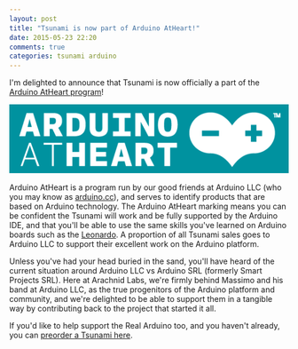 ```yaml
---
layout: post
title: "Tsunami is now part of Arduino AtHeart!"
date: 2015-05-23 22:20
comments: true
categories: tsunami arduino
---
```

I'm delighted to announce that Tsunami is now officially a part of the [Arduino AtHeart program](http://www.arduino.cc/en/ArduinoAtHeart/HomePage)!

![Arduino AtHeart](/images/arduino-at-heart.png)

Arduino AtHeart is a program run by our good friends at Arduino LLC (who you may know as [arduino.cc](http://www.arduino.cc/)), and serves to identify products that are based on Arduino technology. The Arduino AtHeart marking means you can be confident the Tsunami will work and be fully supported by the Arduino IDE, and that you'll be able to use the same skills you've learned on Arduino boards such as the [Leonardo](http://www.arduino.cc/en/Main/ArduinoBoardLeonardo). A proportion of all Tsunami sales goes to Arduino LLC to support their excellent work on the Arduino platform.

Unless you've had your head buried in the sand, you'll have heard of the current situation around Arduino LLC vs Arduino SRL (formerly Smart Projects SRL). Here at Arachnid Labs, we're firmly behind Massimo and his band at Arduino LLC, as the true progenitors of the Arduino platform and community, and we're delighted to be able to support them in a tangible way by contributing back to the project that started it all.

If you'd like to help support the Real Arduino too, and you haven't already, you can [preorder a Tsunami here](https://www.crowdsupply.com/arachnid-labs/tsunami).